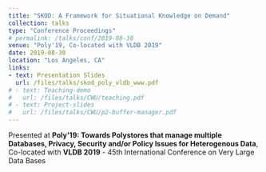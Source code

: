 ```yaml
---
title: "SKOD: A Framework for Situational Knowledge on Demand"
collection: talks
type: "Conference Proceedings"
# permalink: /talks/conf/2019-08-30
venue: "Poly'19, Co-located with VLDB 2019"
date: 2019-08-30
location: "Los Angeles, CA"
links:
- text: Presentation Slides
  url: /files/talks/skod_poly_vldb_www.pdf
# - text: Teaching-demo
#   url: /files/talks/CWU/teaching.pdf
# - text: Project-slides
#   url: /files/talks/CWU/p2-buffer-manager.pdf
---
```


<!-- This is a description of your conference proceedings talk, note the different field in type. You can put anything in this field. -->
Presented at <b>Poly'19: 
Towards Polystores that manage multiple Databases, Privacy, Security and/or Policy Issues for Heterogenous Data</b>,
Co-located with <b>VLDB 2019</b> - 45th International Conference on Very Large Data Bases
<!-- <br>
[Presentation Slides](/files/talks/skod_poly_vldb_www.pdf) -->